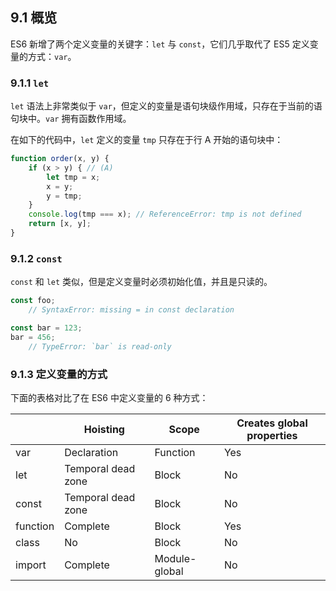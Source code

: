 ## 9.1 概览

ES6 新增了两个定义变量的关键字：`let` 与 `const`，它们几乎取代了 ES5 定义变量的方式：`var`。

### 9.1.1 `let`

`let` 语法上非常类似于 `var`，但定义的变量是语句块级作用域，只存在于当前的语句块中。`var` 拥有函数作用域。

在如下的代码中，`let` 定义的变量 `tmp` 只存在于行 A 开始的语句块中：
```js
function order(x, y) {
    if (x > y) { // (A)
        let tmp = x;
        x = y;
        y = tmp;
    }
    console.log(tmp === x); // ReferenceError: tmp is not defined
    return [x, y];
}
```

### 9.1.2 `const`

`const` 和 `let` 类似，但是定义变量时必须初始化值，并且是只读的。

```js
const foo;
    // SyntaxError: missing = in const declaration

const bar = 123;
bar = 456;
    // TypeError: `bar` is read-only
```

### 9.1.3 定义变量的方式

下面的表格对比了在 ES6 中定义变量的 6 种方式：

||Hoisting|Scope|Creates global properties|
|---|---|---|---|
|var|Declaration|Function|Yes|
|let|Temporal dead zone|Block|No|
|const|Temporal dead zone|Block|No|
|function|Complete|Block|Yes|
|class|No|Block|No|
|import|Complete|Module-global|No|

